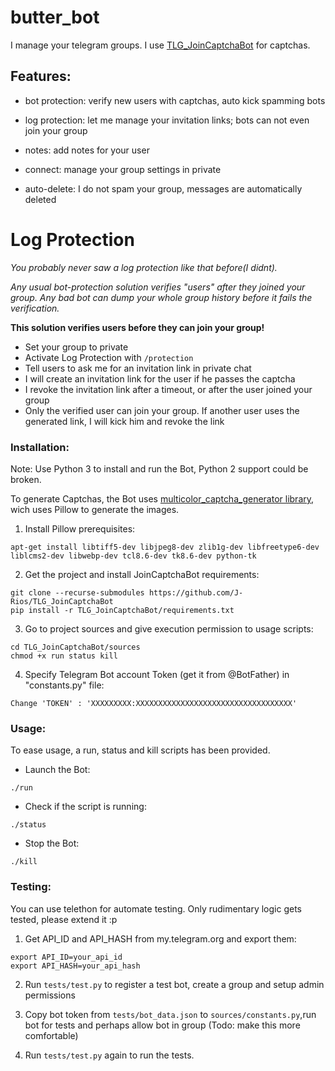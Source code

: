 # butter_bot
I manage your telegram groups. I use [TLG_JoinCaptchaBot](https://github.com/J-Rios/TLG_JoinCaptchaBot) for captchas.

## Features:
- bot protection: verify new users with captchas, auto kick spamming bots

- log protection: let me manage your invitation links; bots can not even join your group

- notes: add notes for your user

- connect: manage your group settings in private

- auto-delete: I do not spam your group, messages are automatically deleted


# Log Protection

*You probably never saw a log protection like that before(I didnt).*

*Any usual bot-protection solution verifies "users" after they joined your group. Any bad bot can dump your whole group history before it fails the verification.*

__This solution verifies users before they can join your group!__

- Set your group to private
- Activate Log Protection with ```/protection```
- Tell users to ask me for an invitation link in private chat
- I will create an invitation link for the user if he passes the captcha
- I revoke the invitation link after a timeout, or after the user joined your group
- Only the verified user can join your group. If another user uses the generated link, I will kick him and revoke the link
### Installation:

Note: Use Python 3 to install and run the Bot, Python 2 support could be broken.

To generate Captchas, the Bot uses [multicolor_captcha_generator library](https://github.com/J-Rios/multicolor_captcha_generator), wich uses Pillow to generate the images.

1. Install Pillow prerequisites:
```
apt-get install libtiff5-dev libjpeg8-dev zlib1g-dev libfreetype6-dev liblcms2-dev libwebp-dev tcl8.6-dev tk8.6-dev python-tk
```

2. Get the project and install JoinCaptchaBot requirements:
```
git clone --recurse-submodules https://github.com/J-Rios/TLG_JoinCaptchaBot
pip install -r TLG_JoinCaptchaBot/requirements.txt
```

3. Go to project sources and give execution permission to usage scripts:
```
cd TLG_JoinCaptchaBot/sources
chmod +x run status kill
```

4. Specify Telegram Bot account Token (get it from @BotFather) in "constants.py" file:
```
Change 'TOKEN' : 'XXXXXXXXX:XXXXXXXXXXXXXXXXXXXXXXXXXXXXXXXXXXX'
```

### Usage:

To ease usage, a run, status and kill scripts has been provided.

- Launch the Bot:
```
./run
```

- Check if the script is running:
```
./status
```

- Stop the Bot:
```
./kill
```

### Testing:

You can use telethon for automate testing. Only rudimentary logic gets tested, please extend it :p

1. Get API_ID and API_HASH from my.telegram.org and export them:
```
export API_ID=your_api_id
export API_HASH=your_api_hash
```

2. Run ```tests/test.py``` to register a test bot, create a group and setup admin permissions

3. Copy bot token from ```tests/bot_data.json``` to ```sources/constants.py```,run bot for tests and perhaps allow bot in group
(Todo: make this more comfortable)

4. Run ```tests/test.py``` again to run the tests.
